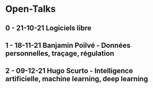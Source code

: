 # Open-Talks

## 0 - 21-10-21 Logiciels libre
## 1 - 18-11-21 Banjamin Poilvé - Données personnelles, traçage, régulation
## 2 - 09-12-21 Hugo Scurto - Intelligence artificielle, machine learning, deep learning
